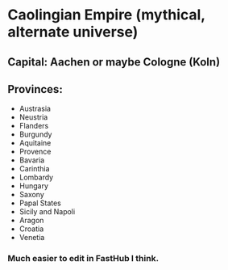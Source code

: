 # Caolingian Empire (mythical, alternate universe)

## Capital: Aachen or maybe Cologne (Koln)

## Provinces:

 - Austrasia
 - Neustria
 - Flanders
 - Burgundy
 - Aquitaine
 - Provence
 - Bavaria
 - Carinthia
 - Lombardy
 - Hungary
 - Saxony
 - Papal States
 - Sicily and Napoli
 - Aragon
 - Croatia
 - Venetia

### Much easier to edit in FastHub I think.

 



